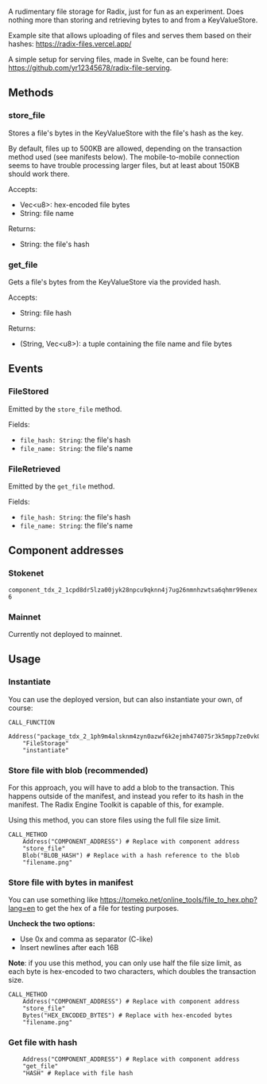 A rudimentary file storage for Radix, just for fun as an experiment. Does nothing more than storing and retrieving bytes to and from a KeyValueStore.

Example site that allows uploading of files and serves them based on their hashes: https://radix-files.vercel.app/

A simple setup for serving files, made in Svelte, can be found here: https://github.com/yr12345678/radix-file-serving.

## Methods
### store_file
Stores a file's bytes in the KeyValueStore with the file's hash as the key. 

By default, files up to 500KB are allowed, depending on the transaction method used (see manifests below). The mobile-to-mobile connection seems to have trouble processing larger files, but at least about 150KB should work there.

Accepts:
* Vec\<u8\>: hex-encoded file bytes
* String: file name

Returns:
* String: the file's hash

### get_file
Gets a file's bytes from the KeyValueStore via the provided hash.

Accepts:
* String: file hash

Returns:
* (String, Vec\<u8\>): a tuple containing the file name and file bytes

## Events
### FileStored
Emitted by the `store_file` method. 

Fields:
* `file_hash: String`: the file's hash
* `file_name: String`: the file's name

### FileRetrieved
Emitted by the `get_file` method. 

Fields:
* `file_hash: String`: the file's hash
* `file_name: String`: the file's name

## Component addresses
### Stokenet
`component_tdx_2_1cpd8dr5lza00jyk28npcu9qknn4j7ug26nmnhzwtsa6qhmr99enex6`

### Mainnet
Currently not deployed to mainnet.

## Usage
### Instantiate
You can use the deployed version, but can also instantiate your own, of course:
```
CALL_FUNCTION
    Address("package_tdx_2_1ph9m4alsknm4zyn0azwf6k2ejmh474075r3k5mpp7ze0vk068duvpy")
    "FileStorage"
    "instantiate"
```
### Store file with blob (recommended)
For this approach, you will have to add a blob to the transaction. This happens outside of the manifest, and instead you refer to its hash in the manifest. The Radix Engine Toolkit is capable of this, for example.

Using this method, you can store files using the full file size limit.
```
CALL_METHOD
    Address("COMPONENT_ADDRESS") # Replace with component address
    "store_file"
    Blob("BLOB_HASH") # Replace with a hash reference to the blob
    "filename.png"
```
### Store file with bytes in manifest
You can use something like https://tomeko.net/online_tools/file_to_hex.php?lang=en to get the hex of a file for testing purposes. 

**Uncheck the two options:**
* Use 0x and comma as separator (C-like)
* Insert newlines after each 16B

**Note**: if you use this method, you can only use half the file size limit, as each byte is hex-encoded to two characters, which doubles the transaction size.

```
CALL_METHOD
    Address("COMPONENT_ADDRESS") # Replace with component address
    "store_file"
    Bytes("HEX_ENCODED_BYTES") # Replace with hex-encoded bytes
    "filename.png"
```

### Get file with hash
```
    Address("COMPONENT_ADDRESS") # Replace with component address
    "get_file"
    "HASH" # Replace with file hash
```